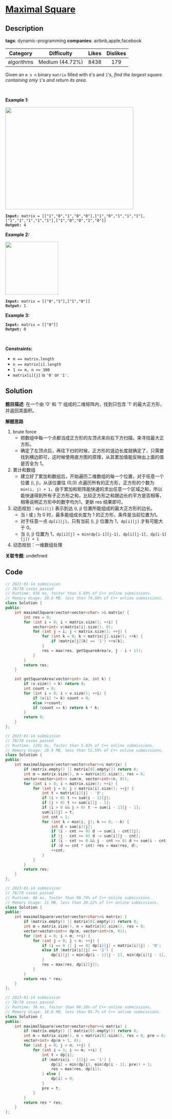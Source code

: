 # [Maximal Square](https://leetcode.com/problems/maximal-square/description/)

## Description

**tags**: dynamic-programming
**companies**: airbnb,apple,facebook

| Category | Difficulty | Likes | Dislikes |
| :------: | :--------: | :---: | :------: |
| algorithms | Medium (44.72%) | 8438 | 179 |

<p>Given an <code>m x n</code> binary <code>matrix</code> filled with <code>0</code>&#39;s and <code>1</code>&#39;s, <em>find the largest square containing only</em> <code>1</code>&#39;s <em>and return its area</em>.</p>

<p>&nbsp;</p>
<p><strong class="example">Example 1:</strong></p>
<img alt="" src="https://assets.leetcode.com/uploads/2020/11/26/max1grid.jpg" style="width: 400px; height: 319px;" />
<pre><code><strong>Input:</strong> matrix = [[&quot;1&quot;,&quot;0&quot;,&quot;1&quot;,&quot;0&quot;,&quot;0&quot;],[&quot;1&quot;,&quot;0&quot;,&quot;1&quot;,&quot;1&quot;,&quot;1&quot;],[&quot;1&quot;,&quot;1&quot;,&quot;1&quot;,&quot;1&quot;,&quot;1&quot;],[&quot;1&quot;,&quot;0&quot;,&quot;0&quot;,&quot;1&quot;,&quot;0&quot;]]
<strong>Output:</strong> 4</code></pre>

<p><strong class="example">Example 2:</strong></p>
<img alt="" src="https://assets.leetcode.com/uploads/2020/11/26/max2grid.jpg" style="width: 165px; height: 165px;" />
<pre><code><strong>Input:</strong> matrix = [[&quot;0&quot;,&quot;1&quot;],[&quot;1&quot;,&quot;0&quot;]]
<strong>Output:</strong> 1</code></pre>

<p><strong class="example">Example 3:</strong></p>

<pre><code><strong>Input:</strong> matrix = [[&quot;0&quot;]]
<strong>Output:</strong> 0</code></pre>

<p>&nbsp;</p>
<p><strong>Constraints:</strong></p>

<ul>
	<li><code>m == matrix.length</code></li>
	<li><code>n == matrix[i].length</code></li>
	<li><code>1 &lt;= m, n &lt;= 300</code></li>
	<li><code>matrix[i][j]</code> is <code>&#39;0&#39;</code> or <code>&#39;1&#39;</code>.</li>
</ul>



## Solution

**题目描述**: 在一个由 '0' 和 '1' 组成的二维矩阵内，找到只包含 '1' 的最大正方形，并返回其面积。

**解题思路**

1. brute force
   - 把数组中每一个点都当成正方形的左顶点来向右下方扫描，来寻找最大正方形。
   - 确定了左顶点后，再往下扫的时候，正方形的竖边长度就确定了，只需要找到横边即可，这时候使用直方图的原理，从其累加值能反映出上面的值是否全为 1。
2. 累计和数组
   - 建立好了累加和数组后，开始遍历二维数组的每一个位置，对于任意一个位置 (i, j)，从该位置往 (0,0) 点遍历所有的正方形，正方形的个数为 `min(i, j) + 1`，由于累加和矩阵能快速的求出任意一个区域之和，所以能快速得到所有子正方形之和，比较正方形之和跟边长的平方是否相等，相等说明正方形中的数字均为1，更新 res 结果即可。
3. 动态规划：`dp[i][j]` 表示到达 (i, j) 位置所能组成的最大正方形的边长。
   - 当 i 或 j 为 0 时，最多能组成长度为 1 的正方形，条件是当前位置为1。
   - 对于任意一点 `dp[i][j]`，只有当前 (i, j) 位置为 1，`dp[i][j]` 才有可能大于 0。
   - 当 (i, j) 位置为 1，`dp[i][j] = min(dp[i-1][j-1], dp[i][j-1], dp[i-1][j]) + 1`
4. 动态规划：一维数组处理

**关联专题**: undefined

## Code

```cpp
// 2023-01-14 submission
// 78/78 cases passed
// Runtime: 936 ms, faster than 5.03% of C++ online submissions.
// Memory Usage: 20.8 MB, less than 74.69% of C++ online submissions.
class Solution {
public:
    int maximalSquare(vector<vector<char> >& matrix) {
        int res = 0;
        for (int i = 0; i < matrix.size(); ++i) {
            vector<int> v(matrix[i].size(), 0);
            for (int j = i; j < matrix.size(); ++j) {
                for (int k = 0; k < matrix[j].size(); ++k) {
                    if (matrix[j][k] == '1') ++v[k];
                }
                res = max(res, getSquareArea(v, j - i + 1));
            }
        }
        return res;
    }

    int getSquareArea(vector<int> &v, int k) {
        if (v.size() < k) return 0;
        int count = 0;
        for (int i = 0; i < v.size(); ++i) {
            if (v[i] != k) count = 0;
            else ++count;
            if (count == k) return k * k;
        }
        return 0;
    }
};
```

```cpp
// 2023-01-14 submission
// 78/78 cases passed
// Runtime: 1191 ms, faster than 5.03% of C++ online submissions.
// Memory Usage: 20.9 MB, less than 52.59% of C++ online submissions.
class Solution {
public:
    int maximalSquare(vector<vector<char>>& matrix) {
        if (matrix.empty() || matrix[0].empty()) return 0;
        int m = matrix.size(), n = matrix[0].size(), res = 0;
        vector<vector<int>> sum(m, vector<int>(n, 0));
        for (int i = 0; i < matrix.size(); ++i) {
            for (int j = 0; j < matrix[i].size(); ++j) {
                int t = matrix[i][j] - '0';
                if (i > 0) t += sum[i - 1][j];
                if (j > 0) t += sum[i][j - 1];
                if (i > 0 && j > 0) t -= sum[i - 1][j - 1];
                sum[i][j] = t;
                int cnt = 1;
                for (int k = min(i, j); k >= 0; --k) {
                    int d = sum[i][j];
                    if (i - cnt >= 0) d -= sum[i - cnt][j];
                    if (j - cnt >= 0) d -= sum[i][j - cnt];
                    if (i - cnt >= 0 && j - cnt >= 0) d += sum[i - cnt][j - cnt];
                    if (d == cnt * cnt) res = max(res, d);
                    ++cnt;
                }
            }
        }
        return res;
    }
};
```

```cpp
// 2023-01-14 submission
// 78/78 cases passed
// Runtime: 86 ms, faster than 90.74% of C++ online submissions.
// Memory Usage: 21 MB, less than 20.22% of C++ online submissions.
class Solution {
public:
    int maximalSquare(vector<vector<char>>& matrix) {
        if (matrix.empty() || matrix[0].empty()) return 0;
        int m = matrix.size(), n = matrix[0].size(), res = 0;
        vector<vector<int>> dp(m, vector<int>(n, 0));
        for (int i = 0; i < m; ++i) {
            for (int j = 0; j < n; ++j) {
                if (i == 0 || j == 0) dp[i][j] = matrix[i][j] - '0';
                else if (matrix[i][j] == '1') {
                    dp[i][j] = min(dp[i - 1][j - 1], min(dp[i][j - 1], dp[i - 1][j])) + 1;
                }
                res = max(res, dp[i][j]);
            }
        }
        return res * res;
    }
};
```

```cpp
// 2023-01-14 submission
// 78/78 cases passed
// Runtime: 76 ms, faster than 98.28% of C++ online submissions.
// Memory Usage: 18.6 MB, less than 95.7% of C++ online submissions.
class Solution {
public:
    int maximalSquare(vector<vector<char>>& matrix) {
        if (matrix.empty() || matrix[0].empty()) return 0;
        int m = matrix.size(), n = matrix[0].size(), res = 0, pre = 0;
        vector<int> dp(m + 1, 0);
        for (int j = 0; j < n; ++j) {
            for (int i = 1; i <= m; ++i) {
                int t = dp[i];
                if (matrix[i - 1][j] == '1') {
                    dp[i] = min(dp[i], min(dp[i - 1], pre)) + 1;
                    res = max(res, dp[i]);
                } else {
                    dp[i] = 0;
                }
                pre = t;
            }
        }
        return res * res;
    }
};
```
